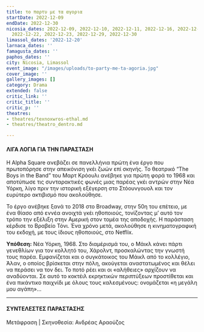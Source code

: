 ```yaml
---
title: το παρτυ με τα αγορια
startDate: 2022-12-09
endDate: 2022-12-30
nicosia_dates: 2022-12-09, 2022-12-10, 2022-12-11, 2022-12-16, 2022-12-17, 2022-12-18,
  2022-12-22, 2022-12-23, 2022-12-29, 2022-12-30
limassol_dates: '2022-12-20'
larnaca_dates: ''
famagusta_dates: ''
paphos_dates: ''
city: Nicosia, Limassol
event_image: "/images/uploads/to-party-me-ta-agoria.jpg"
cover_image: ''
gallery_images: []
category: Drama
extended: false
critic_link: ''
critic_title: ''
critic_p: ''
theatres:
- theatres/texnoxwros-ethal.md
- theatres/theatro_dentro.md

---
```

#### ΛΙΓΑ ΛΟΓΙΑ ΓΙΑ ΤΗΝ ΠΑΡΑΣΤΑΣΗ

H Alpha Square ανεβάζει σε πανελλήνια πρώτη ένα έργο που πρωτοπόρησε στην απεικόνιση γκέι ζωών επί σκηνής. Το θεατρικό “The Boys in the Band” του Μαρτ Κρόουλι ανέβηκε για πρώτη φορά το 1968 και αποτύπωσε τις συνταρακτικές φωνές μιας παρέας γκέι αντρών στην Νέα Υόρκη, λίγο πριν την ιστορική εξέγερση στο Στόουνγουολ και τον ευρύτερο ακτιβισμό που ακολούθησε.

Το έργο ανέβηκε ξανά το 2018 στο Broadway, στην 50η του επέτειο, με ένα θίασο από εννέα ανοιχτά γκέι ηθοποιούς, τονίζοντας μ’ αυτό τον τρόπο την εξέλιξη στην Αμερική στον τομέα της αποδοχής. Η παράσταση κέρδισε το Βραβείο Τόνι. Ένα χρόνο μετά, ακολούθησε η κινηματογραφική του εκδοχή, με τους ίδιους ηθοποιούς, στο Netflix.

**Υπόθεση:** Νέα Υόρκη, 1968. Στο διαμέρισμά του, ο Μάικλ κάνει πάρτι γενεθλίων για τον κολλητό του, Χάρολντ, προσκαλώντας την γνωστή τους παρέα. Εμφανίζεται και ο συγκάτοικος του Μάικλ από το κολλέγιο, Άλαν, ο οποίος βρίσκεται στην πόλη, ακούγεται αναστατωμένος και θέλει να περάσει να τον δει. Το ποτό ρέει και οι «αλήθειες» αρχίζουν να αναδύονται. Σε αυτό το κοκτέιλ εκρηκτικών περιπτύξεων προστίθεται και ένα πικάντικο παιχνίδι με όλους τους καλεσμένους: ονομάζεται «η μεγάλη μου αγάπη»...

***

#### ΣΥΝΤΕΛΕΣΤΕΣ ΠΑΡΑΣΤΑΣΗΣ

Μετάφραση | Σκηνοθεσία: Ανδρέας Αραούζος